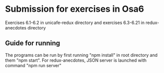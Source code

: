 # Submission for exercises in Osa6

Exercises 6.1-6.2 in unicafe-redux directory and exercises 6.3-6.21 in redux-anecdotes directory


## Guide for running

The programs can be run by first running "npm install" in root directory and them "npm start". For redux-anecdotes, JSON server is launched with command "npm run server"
